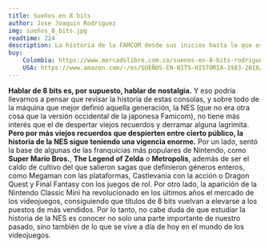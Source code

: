 ```yaml
---
title: Sueños en 8 bits
author: Jose Joaquin Rodriguez
img: sueños_8_bits.jpg
readtime: 224
description: La historia de la FAMCOM desde sus inicios hasta lo que es hoy en dia
buy:
    Colombia: https://www.mercadolibre.com.co/suenos-en-8-bits-rodriguez-jose-joaquin/p/MCO19814443
    USA: https://www.amazon.com/-/es/SUEÑOS-EN-BITS-HISTORIA-1983-2018/dp/8417389741
---
```


**Hablar de 8 bits es, por supuesto, hablar de nostalgia.** Y eso podría llevarnos a pensar que revisar la historia de estas consolas, y sobre todo de la máquina que mejor definió aquella generación, la NES (que no era otra cosa que la versión occidental de la japonesa Famicom), no tiene más interés que el de despertar viejos recuerdos y derramar alguna lagrimita. **Pero por más viejos recuerdos que despierten entre cierto público, la historia de la NES sigue teniendo una vigencia enorme.** Por un lado, sentó la base de algunas de las franquicias más populares de Nintendo, como **Super Mario Bros.**, **The Legend of Zelda** o **Metropolis**, además de ser el caldo de cultivo del que salieron sagas que definieron géneros enteros, como Megaman con las plataformas, Castlevania con la acción o Dragon Quest y Final Fantasy con los juegos de rol. Por otro lado, la aparición de la Nintendo Classic Mini ha revolucionado en los últimos años el mercado de los videojuegos, consiguiendo que títulos de 8 bits vuelvan a elevarse a los puestos de más vendidos. Por lo tanto, no cabe duda de que estudiar la historia de la NES es conocer no solo una parte importante de nuestro pasado, sino también de lo que se vive a día de hoy en el mundo de los videojuegos.